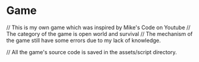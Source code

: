 # Game

// This is my own game which was inspired by Mike's Code on Youtube
// The category of the game is open world and survival
// The mechanism of the game still have some errors due to my lack of knowledge.

// All the game's source code is saved in the assets/script directory.
